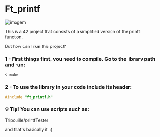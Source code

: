 # Ft_printf

![imagem](https://user-images.githubusercontent.com/101434516/202919222-26f908d7-3904-484b-86d0-8746399c4f41.png)

This is a 42 project that consists of a simplified version of the printf function.

But how can I <b>run</b> this project? 

### 1 - First things first, you need to compile. Go to the library path and run:  
  
    $ make

### 2 - To use the library in your code include its header:
```C
#include "ft_printf.h" 
```
### 💡 Tip! You can use scripts such as:

   <a href="https://github.com/Tripouille/printfTester" target="_blank">Tripouille/printfTester</a>
        
and that's basically it! :)
